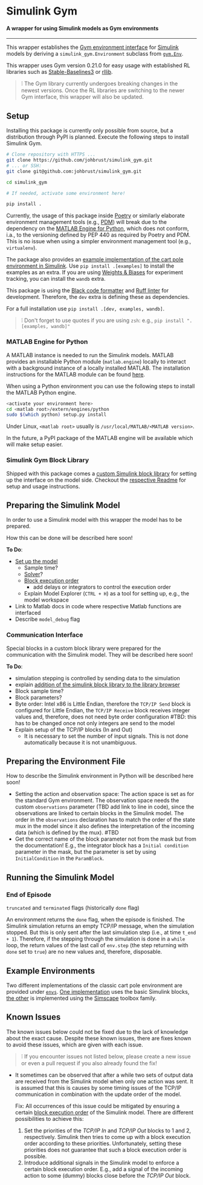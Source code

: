 # Simulink Gym

#### A wrapper for using Simulink models as Gym environments

---

This wrapper establishes the [Gym environment interface](https://www.gymlibrary.dev/api/core/) for [Simulink](https://de.mathworks.com/products/simulink.html) models by deriving a `simulink_gym.Environment` subclass from [`gym.Env`](https://github.com/openai/gym/blob/v0.21.0/gym/core.py#L8).

This wrapper uses Gym version 0.21.0 for easy usage with established RL libraries such as [Stable-Baselines3](https://stable-baselines3.readthedocs.io/en/master/index.html) or [rllib](https://www.ray.io/rllib).

> :grey_exclamation: The Gym library currently undergoes breaking changes in the newest versions. Once the RL libraries are switching to the newer Gym interface, this wrapper will also be updated.

## Setup

Installing this package is currently only possible from source, but a distribution through PyPI is planned. Execute the following steps to install Simulink Gym.

```bash
# Clone repository with HTTPS ...
git clone https://github.com/johbrust/simulink_gym.git
# ... or SSH:
git clone git@github.com:johbrust/simulink_gym.git

cd simulink_gym

# If needed, activate some environment here!

pip install .
```

Currently, the usage of this package inside [Poetry](https://python-poetry.org/) or similarly elaborate environment management tools (e.g., [PDM](https://pdm.fming.dev/)) will break due to the dependency on the [MATLAB Engine for Python](#matlab-engine-for-python), which does not conform, i.a., to the versioning defined by PEP 440 as required by Poetry and PDM. This is no issue when using a simpler environment management tool (e.g., `virtualenv`).

The package also provides an [example implementation of the cart pole environment in Simulink](./examples/envs/cartpole_simulink/cartpole_simulink.md). Use `pip install .[examples]` to install the examples as an extra. If you are using [Weights & Biases](https://wandb.ai) for experiment tracking, you can install the `wandb` extra. 

This package is using the [Black code formatter](https://black.readthedocs.io/en/stable/) and [Ruff linter](https://github.com/charliermarsh/ruff) for development. Therefore, the `dev` extra is defining these as dependencies.

For a full installation use `pip install .[dev, examples, wandb]`.

> :grey_exclamation: Don't forget to use quotes if you are using `zsh`: e.g., `pip install ".[examples, wandb]"`

### MATLAB Engine for Python

A MATLAB instance is needed to run the Simulink models. MATLAB provides an installable Python module (`matlab.engine`) locally to interact with a background instance of a locally installed MATLAB. The installation instructions for the MATLAB module can be found [here](https://de.mathworks.com/help/matlab/matlab_external/install-the-matlab-engine-for-python.html).

When using a Python environment you can use the following steps to install the MATLAB Python engine.

```bash
<activate your environment here>
cd <matlab root>/extern/engines/python
sudo $(which python) setup.py install
```

Under Linux, `<matlab root>` usually is `/usr/local/MATLAB/<MATLAB version>`.

In the future, a PyPI package of the MATLAB engine will be available which will make setup easier.

### Simulink Gym Block Library

Shipped with this package comes a [custom Simulink block library](https://de.mathworks.com/help/simulink/libraries.html) for setting up the interface on the model side. Checkout the [respective Readme](./simulink_block_lib/Readme.md) for setup and usage instructions. 

## Preparing the Simulink Model

In order to use a Simulink model with this wrapper the model has to be prepared.

How this can be done will be described here soon!

__To Do__:

- [Set up the model](https://www.mathworks.com/help/simulink/slref/setmodelparameter.html)
  - Sample time?
  - [Solver](https://de.mathworks.com/help/simulink/gui/solver.html)?
  - [Block execution order](https://de.mathworks.com/help/simulink/ug/controlling-and-displaying-the-sorted-order.html)
    - add delays or integrators to control the execution order
  - Explain Model Explorer (`CTRL + H`) as a tool for setting up, e.g., the model workspace
- Link to Matlab docs in code where respective Matlab functions are interfaced
- Describe `model_debug` flag

### Communication Interface

Special blocks in a custom block library were prepared for the communication with the Simulink model. They will be described here soon!

__To Do__:

- simulation stepping is controlled by sending data to the simulation
- explain [addition of the simulink block library to the library browser](https://de.mathworks.com/help/simulink/ug/adding-libraries-to-the-library-browser.html)
- Block sample time?
- Block parameters?
- Byte order: Intel x86 is Little Endian, therefore the `TCP/IP Send` block is configured for Little Endian, the `TCP/IP Receive` block receives integer values and, therefore, does not need byte order configuration #TBD: this has to be changed once not only integers are send to the model
- Explain setup of the TCP/IP blocks (In and Out)
  - It is necessary to set the number of input signals. This is not done automatically because it is not unambiguous.

## Preparing the Environment File

How to describe the Simulink environment in Python will be described here soon!

- Setting the action and observation space: The action space is set as for the standard Gym environment. The observation space needs the custom `observations` parameter (TBD add link to line in code), since the observations are linked to certain blocks in the Simulink model. The order in the `observations` declaration has to match the order of the state mux in the model since it also defines the interpretation of the incoming data (which is defined by the mux). #TBD
- Get the correct name of the block parameter not from the mask but from the documentation! E.g., the integrator block has a `Initial condition` parameter in the mask, but the parameter is set by using `InitialCondition` in the `ParamBlock`.

## Running the Simulink Model

### End of Episode

`truncated` and `terminated` flags (historically `done` flag)

An environment returns the `done` flag, when the episode is finished. The Simulink simulation returns an empty TCP/IP message, when the simulation stopped. But this is only sent after the last simulation step (i.e., at time `t_end + 1`). Therefore, if the stepping through the simulation is done in a `while` loop, the return values of the last call of `env.step` (the step returning with `done` set to `true`) are no new values and, therefore, disposable.

## Example Environments

Two different implementations of the classic cart pole environment are provided under [`envs`](./simulink_gym/envs). [One implementation](./simulink_gym/envs/cartpole_simulink.md) uses the basic Simulink blocks, [the other](./simulink_gym/envs/cartpole_simscape.md) is implemented using the [Simscape](https://www.mathworks.com/products/simscape.html) toolbox family.

## Known Issues

The known issues below could not be fixed due to the lack of knowledge about the exact cause. Despite these known issues, there are fixes known to avoid these issues, which are given with each issue.

> :grey_exclamation: If you encounter issues not listed below, please create a new issue or even a pull request if you also already found the fix!

- It sometimes can be observed that after a while two sets of output data are received from the Simulink model when only one action was sent. It is assumed that this is causes by some timing issues of the TCP/IP communication in combination with the update order of the model.

  Fix: All occurrences of this issue could be mitigated by ensuring a certain [block execution order](https://de.mathworks.com/help/simulink/ug/controlling-and-displaying-the-sorted-order.html) of the Simulink model. There are different possibilities to achieve this:
  
  1. Set the priorities of the *TCP/IP In* and *TCP/IP Out* blocks to 1 and 2, respectively. Simulink then tries to come up with a block execution order according to these priorities. Unfortunately, setting these priorities does not guarantee that such a block execution order is possible.
  2. Introduce additional signals in the Simulink model to enforce a certain block execution order. E.g., add a signal of the incoming action to some (dummy) blocks close before the *TCP/IP Out* block.
